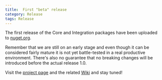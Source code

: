 ```yaml
---
title:  First "beta" release
category: Release
tags: Release
---
```


The first release of the Core and Integration packages have been uploaded to [nuget.org](https://www.nuget.org/packages?q=Silverback).

Remember that we are still on an early stage and even though it can be considered fairly mature it is not yet battle-tested in a real productive environment. There's also no guarantee that no breaking changes will be introduced before the actual release 1.0.

Visit the [project page](https://github.com/BEagle1984/silverback) and the related [Wiki](https://github.com/BEagle1984/silverback/wiki) and stay tuned!